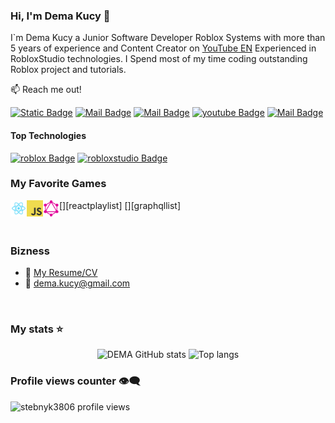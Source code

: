 ### Hi, I'm Dema Kucy 👋

I`m Dema Kucy a Junior Software Developer Roblox Systems with more than 5 years of experience and Content Creator on [YouTube EN](https://m.youtube.com/watch?v=8ho4Xp-9vqI&t=24s)
Experienced in RobloxStudio technologies. I Spend most of my time coding outstanding Roblox project and tutorials.

:mailbox: Reach me out!

[![Static Badge](https://img.shields.io/badge/YouTube-e74c3c?style=flat&logo=youtube&logoColor=white&labelColor=e74c3c&link=https%3A%2F%2Fm.youtube.com%2Fwatch%3Fv%3D8ho4Xp-9vqI%26t%3D24s)](https://m.youtube.com/watch?v=8ho4Xp-9vqI&t=24s)
[![Mail Badge](https://img.shields.io/badge/-DemaKucy-e74c3c?style=flat&labelColor=e74c3c&logo=youtube&logoColor=white)](https://www.youtube.com/watch?v=g3UdNniE5go)
[![Mail Badge](https://img.shields.io/badge/-DemaKucy-e74c3c?style=flat&labelColor=e74c3c&logo=youtube&logoColor=white)](https://www.youtube.com/watch?v=zPMD_ah_5kA) 
[![youtube Badge](https://img.shields.io/badge/-DemaKucy-0e76a8?style=flat&labelColor=0e76a8&logo=youtube&logoColor=white)](https://www.youtube.com/watch?v=XUZUoNq32Dc) 
[![Mail Badge](https://img.shields.io/badge/-DemaKucy-c0392b?style=flat&labelColor=c0392b&logo=gmail&logoColor=white)](mailto:Dema.Kucy@gmail.com)

#### Top Technologies

[![roblox Badge](https://img.shields.io/badge/-roblox-61DBFB?style=for-the-badge&labelColor=black&logo=roblox&logoColor=61DBFB)](https://roblox.com/) [![robloxstudio Badge](https://img.shields.io/badge/-robloxstudio-F0DB4F?style=for-the-badge&labelColor=black&logo=robloxstudio&logoColor=F0DB4F)](https://create.roblox.com/) 

### My Favorite Games

[<img align="left" alt="ROBLOX" width="26px" src="https://raw.githubusercontent.com/github/explore/80688e429a7d4ef2fca1e82350fe8e3517d3494d/topics/react/react.png" />][reactplaylist]
<img align="left" alt="JavaScript" width="26px" src="https://raw.githubusercontent.com/github/explore/80688e429a7d4ef2fca1e82350fe8e3517d3494d/topics/javascript/javascript.png" />
[<img align="left" alt="GraphQL" width="26px" src="https://raw.githubusercontent.com/github/explore/80688e429a7d4ef2fca1e82350fe8e3517d3494d/topics/graphql/graphql.png" />][graphqllist]

<br/>

### Bizness
- :paperclip: [My Resume/CV](https://drive.google.com/file/d/12z5Ig5x4RNoIUpQ-M7AMl1NL8FTIvlaU/view?usp=sharing)
- :email: dema.kucy@gmail.com

<br/>

### My stats ⭐

<div align="center">
<img alt="DEMA GitHub stats" src="https://github-readme-stats.vercel.app/api?username=stebnyk3806&show_icons=true&theme=transparent"/>
<img alt="Top langs" src="https://github-readme-stats.vercel.app/api/top-langs/?username=MaksymRudnyi&layout=compact&&langs_count=8"/>
</div>

### Profile views counter 👁️‍🗨️
![stebnyk3806 profile views](https://komarev.com/ghpvc/?username=stebnyk3806)
